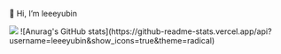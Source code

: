 👋 Hi, I’m leeeyubin

<img src="https://img.shields.io/badge/JAVA-007396?style=for-the-badge&logo=java&logoColor=white">
![Anurag's GitHub stats](https://github-readme-stats.vercel.app/api?username=leeeyubin&show_icons=true&theme=radical)
